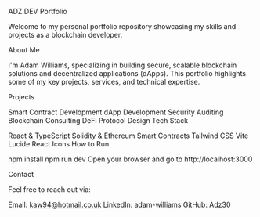 
ADZ.DEV Portfolio

Welcome to my personal portfolio repository showcasing my skills and projects as a blockchain developer.

About Me

I'm Adam Williams, specializing in building secure, scalable blockchain solutions and decentralized applications (dApps). This portfolio highlights some of my key projects, services, and technical expertise.

Projects

Smart Contract Development
dApp Development
Security Auditing
Blockchain Consulting
DeFi Protocol Design
Tech Stack

React & TypeScript
Solidity & Ethereum Smart Contracts
Tailwind CSS
Vite
Lucide React Icons
How to Run

npm install
npm run dev
Open your browser and go to http://localhost:3000

Contact

Feel free to reach out via:

Email: kaw94@hotmail.co.uk
LinkedIn: adam-williams
GitHub: Adz30
